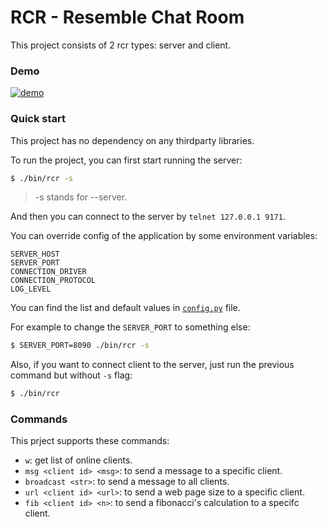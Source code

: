 # RCR - Resemble Chat Room

This project consists of 2 rcr types: server and client.

### Demo

[![demo](https://asciinema.org/a/snRWY36NazhLtLG5AoIcEy9Jj.svg)](https://asciinema.org/a/snRWY36NazhLtLG5AoIcEy9Jj)


### Quick start

This project has no dependency on any thirdparty libraries.

To run the project, you can first start running the server:

```bash
$ ./bin/rcr -s
```

> -s stands for --server.

And then you can connect to the server by `telnet 127.0.0.1 9171`.

You can override config of the application by some environment variables:

```
SERVER_HOST
SERVER_PORT
CONNECTION_DRIVER
CONNECTION_PROTOCOL
LOG_LEVEL
```

You can find the list and default values in [`config.py`](./rcr/config.py) file.

For example to change the `SERVER_PORT` to something else:

```bash
$ SERVER_PORT=8090 ./bin/rcr -s
```

Also, if you want to connect client to the server, just run the previous command but without `-s` flag:

```bash
$ ./bin/rcr
```

### Commands

This prject supports these commands:

* `w`: get list of online clients.
* `msg <client id> <msg>`: to send a message to a specific client.
* `broadcast <str>`: to send a message to all clients.
* `url <client id> <url>`: to send a web page size to a specific client.
* `fib <client id> <n>`: to send a fibonacci's calculation to a specifc client.
